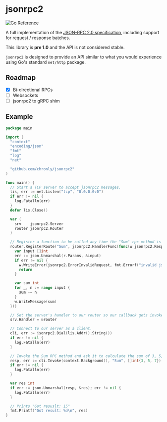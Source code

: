 # jsonrpc2
[![Go Reference](https://pkg.go.dev/badge/github.com/chronly/jsonrpc2.svg)](https://pkg.go.dev/github.com/chronly/jsonrpc2)

A full implementation of the [JSON-RPC 2.0
specification](https://www.jsonrpc.org/specification), including support for
request / response batches.

This library is **pre 1.0** and the API is not considered stable.

`jsonrpc2` is designed to provide an API similar to what you would experience
using Go's standard `net/http` package.

## Roadmap

- [x] Bi-directional RPCs
- [ ] Websockets
- [ ] jsonrpc2 to gRPC shim

## Example

```go
package main

import (
  "context"
  "encoding/json"
  "fmt"
  "log"
  "net"

  "github.com/chronly/jsonrpc2"
)

func main() {
  // Start a TCP server to accept jsonrpc2 messages.
  lis, err := net.Listen("tcp", "0.0.0.0:0")
  if err != nil {
    log.Fatalln(err)
  }
  defer lis.Close()

  var (
    srv    jsonrpc2.Server
    router jsonrpc2.Router
  )

  // Register a function to be called any time the "Sum" rpc method is invoked.
  router.RegisterRoute("Sum", jsonrpc2.HandlerFunc(func(w jsonrpc2.ResponseWriter, r *jsonrpc2.Request) {
    var input []int
    err := json.Unmarshal(r.Params, &input)
    if err != nil {
      w.WriteError(jsonrpc2.ErrorInvalidRequest, fmt.Errorf("invalid json: %w", err))
      return
    }

    var sum int
    for _, n := range input {
      sum += n
    }
    w.WriteMessage(sum)
  }))

  // Set the server's handler to our router so our callback gets invoked.
  srv.Handler = &router

  // Connect to our server as a client.
  cli, err := jsonrpc2.Dial(lis.Addr().String())
  if err != nil {
    log.Fatalln(err)
  }

  // Invoke the Sum RPC method and ask it to calculate the sum of 3, 5, and 7.
  resp, err := cli.Invoke(context.Background(), "Sum", []int{3, 5, 7})
  if err != nil {
    log.Fatalln(err)
  }

  var res int
  if err := json.Unmarshal(resp, &res); err != nil {
    log.Fatalln(err)
  }

  // Prints "Got resuslt: 15"
  fmt.Printf("Got result: %d\n", res)
}
```


